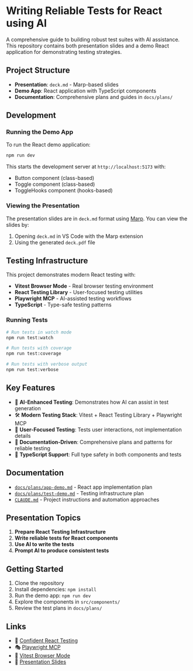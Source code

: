# Writing Reliable Tests for React using AI

A comprehensive guide to building robust test suites with AI assistance. This repository contains both presentation slides and a demo React application for demonstrating testing strategies.

## Project Structure

- **Presentation**: `deck.md` - Marp-based slides
- **Demo App**: React application with TypeScript components
- **Documentation**: Comprehensive plans and guides in `docs/plans/`

## Development

### Running the Demo App

To run the React demo application:

```sh
npm run dev
```

This starts the development server at `http://localhost:5173` with:
- Button component (class-based)
- Toggle component (class-based)
- ToggleHooks component (hooks-based)

### Viewing the Presentation

The presentation slides are in `deck.md` format using [Marp](https://marp.app/). You can view the slides by:
1. Opening `deck.md` in VS Code with the Marp extension
2. Using the generated `deck.pdf` file

## Testing Infrastructure

This project demonstrates modern React testing with:
- **Vitest Browser Mode** - Real browser testing environment
- **React Testing Library** - User-focused testing utilities
- **Playwright MCP** - AI-assisted testing workflows
- **TypeScript** - Type-safe testing patterns

### Running Tests

```sh
# Run tests in watch mode
npm run test:watch

# Run tests with coverage
npm run test:coverage

# Run tests with verbose output
npm run test:verbose
```

## Key Features

- 🚀 **AI-Enhanced Testing**: Demonstrates how AI can assist in test generation
- 🛠️ **Modern Testing Stack**: Vitest + React Testing Library + Playwright MCP
- 🎯 **User-Focused Testing**: Tests user interactions, not implementation details
- 📝 **Documentation-Driven**: Comprehensive plans and patterns for reliable testing
- 🔄 **TypeScript Support**: Full type safety in both components and tests

## Documentation

- [`docs/plans/app-demo.md`](docs/plans/app-demo.md) - React app implementation plan
- [`docs/plans/test-demo.md`](docs/plans/test-demo.md) - Testing infrastructure plan
- [`CLAUDE.md`](CLAUDE.md) - Project instructions and automation approaches

## Presentation Topics

1. **Prepare React Testing Infrastructure**
2. **Write reliable tests for React components**
3. **Use AI to write the tests**
4. **Prompt AI to produce consistent tests**

## Getting Started

1. Clone the repository
2. Install dependencies: `npm install`
3. Run the demo app: `npm run dev`
4. Explore the components in `src/components/`
5. Review the test plans in `docs/plans/`

## Links

- 🎯 [Confident React Testing](https://confident-react-testing.netlify.app/)
- 🎭 [Playwright MCP](https://github.com/microsoft/playwright-mcp)
- 🧪 [Vitest Browser Mode](https://vitest.dev/guide/browser/)
- 📄 [Presentation Slides](https://zainf.dev/reliable-tests-with-ai)
